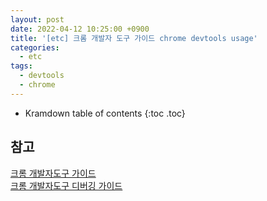 ```yaml
---
layout: post
date: 2022-04-12 10:25:00 +0900
title: '[etc] 크롬 개발자 도구 가이드 chrome devtools usage'
categories:
  - etc
tags:
  - devtools
  - chrome
---
```


* Kramdown table of contents
{:toc .toc}

## 참고

[크롬 개발자도구 가이드](https://developer.chrome.com/docs/devtools/)  
[크롬 개발자도구 디버깅 가이드](https://javascript.info/debugging-chrome)
